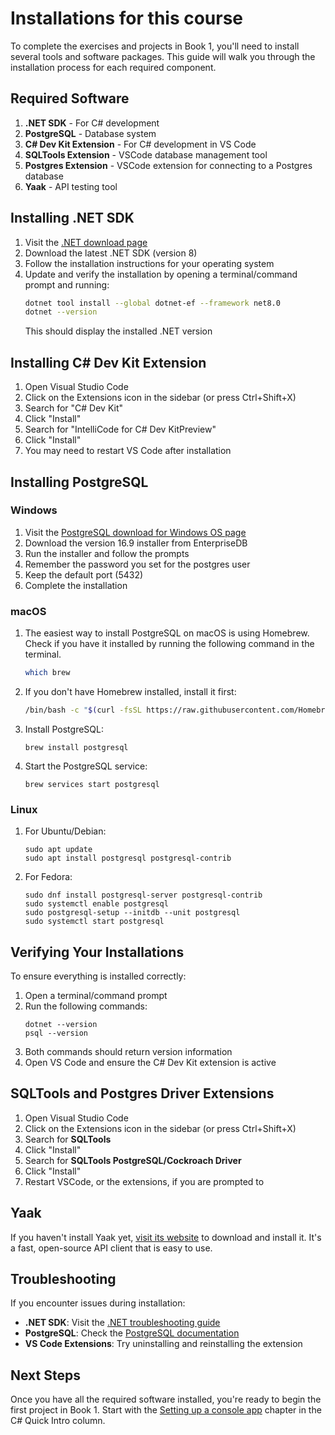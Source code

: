 # Installations for this course

To complete the exercises and projects in Book 1, you'll need to install several tools and software packages. This guide will walk you through the installation process for each required component.

## Required Software

1. **.NET SDK** - For C# development
2. **PostgreSQL** - Database system
3. **C# Dev Kit Extension** - For C# development in VS Code
4. **SQLTools Extension** - VSCode database management tool
5. **Postgres Extension** - VSCode extension for connecting to a Postgres database
6. **Yaak** - API testing tool

## Installing .NET SDK

1. Visit the [.NET download page](https://dotnet.microsoft.com/download)
2. Download the latest .NET SDK (version 8)
3. Follow the installation instructions for your operating system
4. Update and verify the installation by opening a terminal/command prompt and running:
   ```sh
   dotnet tool install --global dotnet-ef --framework net8.0
   dotnet --version
   ```
   This should display the installed .NET version

## Installing C# Dev Kit Extension

1. Open Visual Studio Code
2. Click on the Extensions icon in the sidebar (or press Ctrl+Shift+X)
3. Search for "C# Dev Kit"
4. Click "Install"
5. Search for "IntelliCode for C# Dev KitPreview"
6. Click "Install"
7. You may need to restart VS Code after installation

## Installing PostgreSQL

### Windows
1. Visit the [PostgreSQL download for Windows OS page](https://www.postgresql.org/download/windows/)
2. Download the version 16.9 installer from EnterpriseDB
3. Run the installer and follow the prompts
4. Remember the password you set for the postgres user
5. Keep the default port (5432)
6. Complete the installation

### macOS
1. The easiest way to install PostgreSQL on macOS is using Homebrew. Check if you have it installed by running the following command in the terminal.
   ```sh
   which brew
   ```
2. If you don't have Homebrew installed, install it first:
   ```sh
   /bin/bash -c "$(curl -fsSL https://raw.githubusercontent.com/Homebrew/install/HEAD/install.sh)"
   ```
3. Install PostgreSQL:
   ```
   brew install postgresql
   ```
4. Start the PostgreSQL service:
   ```
   brew services start postgresql
   ```

### Linux
1. For Ubuntu/Debian:
   ```
   sudo apt update
   sudo apt install postgresql postgresql-contrib
   ```
2. For Fedora:
   ```
   sudo dnf install postgresql-server postgresql-contrib
   sudo systemctl enable postgresql
   sudo postgresql-setup --initdb --unit postgresql
   sudo systemctl start postgresql
   ```

## Verifying Your Installations

To ensure everything is installed correctly:

1. Open a terminal/command prompt
2. Run the following commands:
   ```
   dotnet --version
   psql --version
   ```
3. Both commands should return version information
4. Open VS Code and ensure the C# Dev Kit extension is active

## SQLTools and Postgres Driver Extensions

1. Open Visual Studio Code
2. Click on the Extensions icon in the sidebar (or press Ctrl+Shift+X)
3. Search for **SQLTools**
4. Click "Install"
5. Search for **SQLTools PostgreSQL/Cockroach Driver**
6. Click "Install"
7. Restart VSCode, or the extensions, if you are prompted to

## Yaak

If you haven't install Yaak yet, <a href="https://yaak.app/" target="_blank">visit its website</a> to download and install it. It's a fast, open-source API client that is easy to use.

## Troubleshooting

If you encounter issues during installation:

- **.NET SDK**: Visit the [.NET troubleshooting guide](https://docs.microsoft.com/en-us/dotnet/core/install/troubleshoot)
- **PostgreSQL**: Check the [PostgreSQL documentation](https://www.postgresql.org/docs/)
- **VS Code Extensions**: Try uninstalling and reinstalling the extension

## Next Steps

Once you have all the required software installed, you're ready to begin the first project in Book 1. Start with the [Setting up a console app](./setting-up-console-app.md) chapter in the C# Quick Intro column.